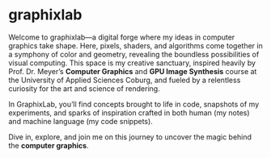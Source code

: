 # graphixlab

Welcome to graphixlab—a digital forge where my ideas in computer graphics take shape. Here, pixels, shaders, and algorithms come together in a symphony of color and geometry, revealing the boundless possibilities of visual computing. This space is my creative sanctuary, inspired heavily by Prof. Dr. Meyer’s **Computer Graphics** and **GPU Image Synthesis** course at the University of Applied Sciences Coburg, and fueled by a relentless curiosity for the art and science of rendering.

In GraphixLab, you’ll find concepts brought to life in code, snapshots of my experiments, and sparks of inspiration crafted in both human (my notes) and machine language (my code snippets). 

Dive in, explore, and join me on this journey to uncover the magic behind the **computer graphics**.